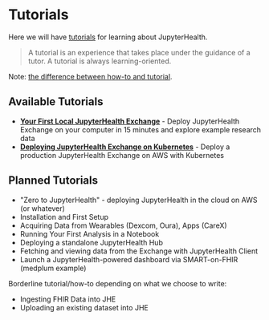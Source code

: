 # Tutorials

Here we will have [tutorials](https://diataxis.fr/tutorials/) for learning about JupyterHealth.

> A tutorial is an experience that takes place under the guidance of a tutor. A tutorial is always learning-oriented.

Note: [the difference between how-to and tutorial](https://diataxis.fr/tutorials-how-to/).

## Available Tutorials

- **[Your First Local JupyterHealth Exchange](local-exchange-deployment.md)** - Deploy JupyterHealth Exchange on your computer in 15 minutes and explore example research data
- **[Deploying JupyterHealth Exchange on Kubernetes](exchange-on-kubernetes.md)** - Deploy a production JupyterHealth Exchange on AWS with Kubernetes

## Planned Tutorials

- "Zero to JupyterHealth" - deploying JupyterHealth in the cloud on AWS (or whatever)
- Installation and First Setup
- Acquiring Data from Wearables (Dexcom, Oura), Apps (CareX)
- Running Your First Analysis in a Notebook
- Deploying a standalone JupyterHealth Hub
- Fetching and viewing data from the Exchange with JupyterHealth Client
- Launch a JupyterHealth-powered dashboard via SMART-on-FHIR (medplum example)

Borderline tutorial/how-to depending on what we choose to write:

- Ingesting FHIR Data into JHE
- Uploading an existing dataset into JHE
